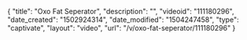 {
    "title": "Oxo Fat Seperator",
    "description": "",
    "videoid": "111180296",
    "date_created": "1502924314",
    "date_modified": "1504247458",
    "type": "captivate",
    "layout": "video",
    "url": "\/v\/oxo-fat-seperator\/111180296"
}